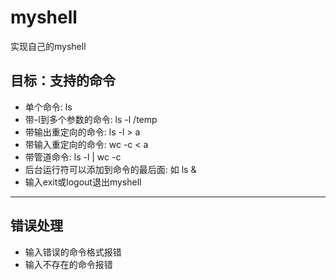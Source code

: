 # myshell
实现自己的myshell

## 目标：支持的命令
 - 单个命令:   ls    
 - 带-l到多个参数的命令:   ls -l /temp
 - 带输出重定向的命令: ls -l > a
 - 带输入重定向的命令: wc -c < a
 - 带管道命令: ls -l | wc -c
 - 后台运行符可以添加到命令的最后面: 如 ls &
 - 输入exit或logout退出myshell
 ***
 
 ## **错误处理**
  - 输入错误的命令格式报错
  - 输入不存在的命令报错
 

